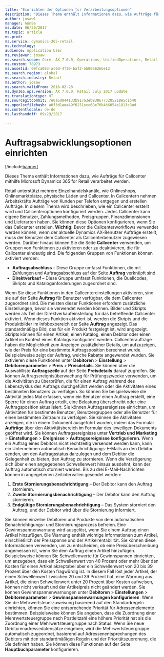 ```yaml
---
title: "Einrichten der Optionen für Verarbeitungsoptionen"
description: "Dieses Thema enthält Informationen dazu, wie Aufträge für Callcenter mithilfe Microsoft Dynamics 365 for Retail verarbeitet werden."
author: josaw1
manager: AnnBe
ms.date: 06/20/2017
ms.topic: article
ms.prod: 
ms.service: dynamics-365-retail
ms.technology: 
audience: Application User
ms.reviewer: josaw
ms.search.scope: Core, AX 7.0.0, Operations, UnifiedOperations, Retail
ms.custom: 78973
ms.assetid: 09fca083-ac0d-4f30-baf2-bb00a626be12
ms.search.region: global
ms.search.industry: Retail
ms.author: josaw
ms.search.validFrom: 2016-02-28
ms.dyn365.ops.version: AX 7.0.0, Retail July 2017 update
ms.translationtype: HT
ms.sourcegitcommit: 7e0a5d044133b917a3eb9386773205218e5c1b40
ms.openlocfilehash: a0f3d1aea49f0251ecc68e70b4b6054e1813c8ad
ms.contentlocale: de-de
ms.lasthandoff: 09/29/2017

---
```


# <a name="set-up-order-processing-options"></a>Auftragsabwicklungsoptionen einrichten

[!include[banner](includes/banner.md)]


Dieses Thema enthält Informationen dazu, wie Aufträge für Callcenter mithilfe Microsoft Dynamics 365 for Retail verarbeitet werden. 

Retail unterstützt mehrere Einzelhandelskanäle, wie Onlineshops, Onlinemarktplätze, physische Läden und Callcenter. In Callcentern nehmen Arbeitskräfte Aufträge von Kunden per Telefon entgegen und erstellen Aufträge. In diesem Thema wird beschrieben, wie ein Callcenter erstellt wird und Callcenteroptionen konfiguriert werden. Jedes Callcenter kann eigene Benutzer, Zahlungsmethoden, Preisgruppen, Finanzdimensionen und Lieferarten haben. Sie können diese Optionen konfigurieren, wenn Sie das Callcenter erstellen. **Wichtig:** Bevor die Callcenterworkflows verwendet werden können, wenn der aktuelle Dynamics AX-Benutzer Aufträge erstellt, muss der Benutzer dem Callcenter als Callcenterbenutzer zugewiesen werden. Darüber hinaus können Sie die Seite **Callcenter** verwenden, um Gruppen von Funktionen zu aktivieren oder zu deaktivieren, die für Callcenter eindeutig sind. Die folgenden Gruppen von Funktionen können aktiviert werden:

-   **Auftragsabschluss** – Diese Gruppe umfasst Funktionen, die mit Zahlungen und Auftragsabschluss auf der Seite **Auftrag** verknüpft sind.
-   **Direktverkauf** – Diese Gruppe umfasst Funktionen, die Quellcodes, Skripts und Kataloganforderungen zugeordnet sind.

Wenn Sie diese Funktionen in den Callcentereinstellungen aktivieren, sind sie auf der Seite **Auftrag** für Benutzer verfügbar, die dem Callcenter zugeordnet sind. Die meisten dieser Funktionen erfordern zusätzliche Einstellungen, bevor sie verwendet werden können. Bilder und Skripts werden als Teil der Direktverkaufeinstellung für das betreffende Callcenter aktiviert. Wenn dieses Funktion aktiviert ist, werden die Skripts und die Produktbilder im Infoboxbereich der Seite **Auftrag** angezeigt. Das standardmäßige Bild, das für ein Produkt festgelegt ist, wird angezeigt. Skripts können für einen Artikel, einen Katalog, einen Debitor oder einen Artikel im Kontext eines Katalogs konfiguriert werden. Callcenteraufträge haben die Möglichkeit zum Anzeigen zusätzlicher Details, um aufzuzeigen, wie der Preis für eine bestimmte Auftragsposition berechnet wurde. Beispielsweise zeigt der Auftrag, welche Rabatte angewendet wurden. Sie aktivieren diese Funktionen unter **Debitoren** &gt; **Einstellung** &gt; **Debitorenparameter** &gt; **Preis** &gt; **Preisdetails**. Sie können über die Auswahlliste **Auftragszeile** auf der Seite **Preisdetails** darauf zugreifen. Sie können Auftragsereignisüberwachung für Prüfungszwecke verwenden, um die Aktivitäten zu überprüfen, die für einen Auftrag während des Lebenszyklus des Auftrags durchgeführt werden oder die Aktivitäten eines bestimmten Benutzers zu verfolgen. So können Sie beispielsweise die Aktivität jedes Mal erfassen, wenn ein Benutzer einen Auftrag erstellt, eine Sperre für einen Auftrag erteilt, eine Belastung überschreibt oder eine Auftragsposition aktualisiert. Sie können Auftragsereignisse einrichten, um Aktivitäten für bestimmte Benutzer, Benutzergruppen oder alle Benutzer für einen bestimmten Zeitraum zu verfolgen. Sie können die Aktivitäten anzeigen, die in einem Dokument ausgeführt wurden, indem das Formular **Aufträge** über den Aktivitätsbereich im Formular des jeweiligen Dokuments geöffnet wird. Sie können Auftragsereignisse unter **Vertrieb und Marketing** &gt; **Einstellungen** &gt; **Ereignisse** &gt; **Auftragsereignisse konfigurieren.** Wenn ein Auftrag eines Debitors nicht rechtzeitig versendet werden kann, kann ein Unternehmen automatisch Benachrichtigungs-E-Mails an den Debitor senden, um den Auftragsstatus darzulegen und dem Debitor die Gelegenheit zu bieten, den Auftrag zu stornieren. Wenn die Verzögerung sich über einen angegebenen Schwellenwert hinaus ausdehnt, kann der Auftrag automatisch storniert werden. Bis zu drei E-Mail-Nachrichten können in angegebenen Zeitintervallen gesendet werden:

1.  **Erste Stornierungsbenachrichtigung** – Der Debitor kann den Auftrag stornieren.
2.  **Zweite Stornierungsbenachrichtigung** – Der Debitor kann den Auftrag stornieren.
3.  **Endgültige Stornierungsbenachrichtigung** – Das System storniert den Auftrag, und der Debitor wird über die Stornierung informiert.

Sie können einzelne Debitoren und Produkte von dem automatischen Benachrichtigungs- und Stornierungsprozess befreien. Eine Gewinnspannenwarnung wird ausgelöst, wenn Sie einem Auftrag einen Artikel hinzufügen. Die Warnung enthält wichtige Informationen zum Artikel, einschließlich der Preisspanne und der Artikelrentabilität. Sie können diese Informationen verwenden, um zu entscheiden, ob eine Preisüberschreibung angemessen ist, wenn Sie dem Auftrag einen Artikel hinzufügen. Beispielsweise können Sie Schwellenwerte für Gewinnspannen einrichten, um anzugeben, dass ein Schwellenwert von 40 Prozent oder mehr über den Kosten für einen Artikel akzeptabel aber ein Schwellenwert von 20 bis 39 Prozent über den Kosten fragwürdig ist. In diesem Fall löst jeder Artikel, der einen Schwellenwert zwischen 20 und 39 Prozent hat, eine Warnung aus. Artikel, die einen Schwellenwert unter 20 Prozent über Kosten aufweisen, können nicht verkauft und der Artikelpreis nicht geändert werden. Sie können Gewinnspannenwarnungen unter **Debitoren** &gt; **Einstellungen** &gt; **Debitorenparameter** &gt; **Gewinnspannenwarnungen konfigurieren**. Wenn Sie die Mehrwertsteuerzuweisung basierend auf den Standardregeln einrichten, können Sie eine entsprechende Priorität für Adressenelemente bestimmen. Beispielsweise können Sie angeben, dass die Zuordnung einer Mehrwertsteuergruppe nach Postleitzahl eine höhere Priorität hat als die Zuordnung einer Mehrwertsteuergruppe nach Status. Wenn Sie neue Debitorenadressedatensätze eingeben, wird die Mehrwertsteuergruppe automatisch zugeordnet, basierend auf Adressenentsprechungen des Debitors mit den standardmäßigen Regeln und der Prioritätszuordnung, die Sie definiert haben. Sie können diese Funktionen auf der Seite **Hauptbuchparameter** konfigurieren.




